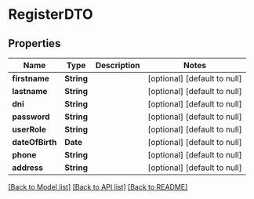 # RegisterDTO
## Properties

| Name | Type | Description | Notes |
|------------ | ------------- | ------------- | -------------|
| **firstname** | **String** |  | [optional] [default to null] |
| **lastname** | **String** |  | [optional] [default to null] |
| **dni** | **String** |  | [optional] [default to null] |
| **password** | **String** |  | [optional] [default to null] |
| **userRole** | **String** |  | [optional] [default to null] |
| **dateOfBirth** | **Date** |  | [optional] [default to null] |
| **phone** | **String** |  | [optional] [default to null] |
| **address** | **String** |  | [optional] [default to null] |

[[Back to Model list]](../README.md#documentation-for-models) [[Back to API list]](../README.md#documentation-for-api-endpoints) [[Back to README]](../README.md)

